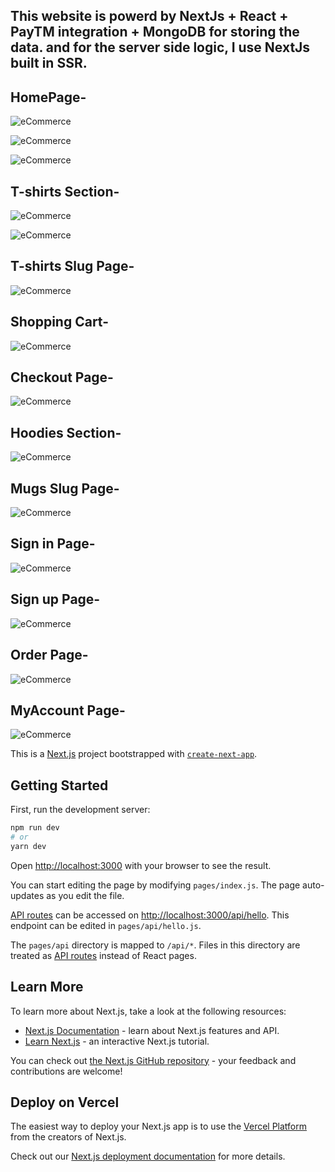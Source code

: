 ## This website is powerd by NextJs + React + PayTM integration + MongoDB for storing the data. and for the server side logic, I use NextJs built in SSR.

## HomePage-

![eCommerce](screenshots/1.png) 

![eCommerce](screenshots/2.png) 

![eCommerce](screenshots/3.png) 

## T-shirts Section-

![eCommerce](screenshots/4.png)

![eCommerce](screenshots/5.png)

## T-shirts Slug Page-

![eCommerce](screenshots/6.png)

## Shopping Cart-

![eCommerce](screenshots/7.png)

## Checkout Page-

![eCommerce](screenshots/8.png)

## Hoodies Section-

![eCommerce](screenshots/9.png)

## Mugs Slug Page-

![eCommerce](screenshots/10.png)

## Sign in Page-

![eCommerce](screenshots/11.png)

## Sign up Page-

![eCommerce](screenshots/12.png)  

## Order Page-

![eCommerce](screenshots/13.png)

## MyAccount Page-

![eCommerce](screenshots/14.png)

This is a [Next.js](https://nextjs.org/) project bootstrapped with [`create-next-app`](https://github.com/vercel/next.js/tree/canary/packages/create-next-app).

## Getting Started

First, run the development server:

```bash
npm run dev
# or
yarn dev
```

Open [http://localhost:3000](http://localhost:3000) with your browser to see the result.

You can start editing the page by modifying `pages/index.js`. The page auto-updates as you edit the file.

[API routes](https://nextjs.org/docs/api-routes/introduction) can be accessed on [http://localhost:3000/api/hello](http://localhost:3000/api/hello). This endpoint can be edited in `pages/api/hello.js`.

The `pages/api` directory is mapped to `/api/*`. Files in this directory are treated as [API routes](https://nextjs.org/docs/api-routes/introduction) instead of React pages.

## Learn More

To learn more about Next.js, take a look at the following resources:

- [Next.js Documentation](https://nextjs.org/docs) - learn about Next.js features and API.
- [Learn Next.js](https://nextjs.org/learn) - an interactive Next.js tutorial.

You can check out [the Next.js GitHub repository](https://github.com/vercel/next.js/) - your feedback and contributions are welcome!

## Deploy on Vercel

The easiest way to deploy your Next.js app is to use the [Vercel Platform](https://vercel.com/new?utm_medium=default-template&filter=next.js&utm_source=create-next-app&utm_campaign=create-next-app-readme) from the creators of Next.js.

Check out our [Next.js deployment documentation](https://nextjs.org/docs/deployment) for more details.
